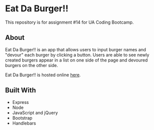 # Eat Da Burger!!
This repository is for assignment #14 for UA Coding Bootcamp.

## About
Eat Da Burger!! is an app that allows users to input burger names and "devour" each burger by clicking a button. Users are able to see newly created burgers appear in a list on one side of the page and devoured burgers on the other side.

Eat Da Burger!! is hosted online [here](http://ulaura-eat-da-burger.herokuapp.com/).

## Built With
* Express
* Node
* JavaScript and jQuery
* Bootstrap
* Handlebars
